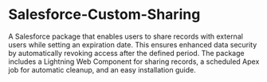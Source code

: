 # Salesforce-Custom-Sharing
A Salesforce package that enables users to share records with external users while setting an expiration date. This ensures enhanced data security by automatically revoking access after the defined period. The package includes a Lightning Web Component for sharing records, a scheduled Apex job for automatic cleanup, and an easy installation guide.
